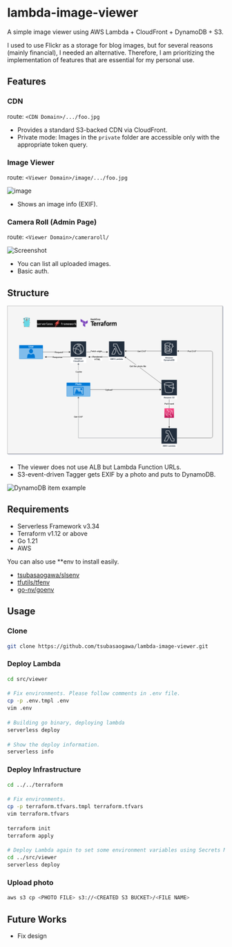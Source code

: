 # lambda-image-viewer

A simple image viewer using AWS Lambda + CloudFront + DynamoDB + S3.

I used to use Flickr as a storage for blog images, but for several reasons (mainly financial), I needed an alternative. Therefore, I am prioritizing the implementation of features that are essential for my personal use.

## Features

### CDN

route: `<CDN Domain>/.../foo.jpg`

- Provides a standard S3-backed CDN via CloudFront.
- Private mode: Images in the `private` folder are accessible only with the appropriate token query.

### Image Viewer

route: `<Viewer Domain>/image/.../foo.jpg`

<img width="2280" height="1512" alt="image" src="https://github.com/user-attachments/assets/b28f7289-b46f-4cb3-a73a-aeeef89f45bb" />

- Shows an image info (EXIF).

### Camera Roll (Admin Page)

route: `<Viewer Domain>/cameraroll/`

![Screenshot](https://github.com/user-attachments/assets/fd366891-0974-4507-9f06-fcfd8045bb08)

- You can list all uploaded images.
- Basic auth.

## Structure

![Diagram](./docs/diagram.drawio.png)

- The viewer does not use ALB but Lambda Function URLs.
- S3-event-driven Tagger gets EXIF by a photo and puts to DynamoDB.

![DynamoDB item example](https://github.com/tsubasaogawa/lambda-image-viewer/assets/7788821/3ff31067-5d92-4d71-8bb5-8b2568558fc8)

## Requirements

- Serverless Framework v3.34
- Terraform v1.12 or above
- Go 1.21
- AWS

You can also use **env to install easily.

- [tsubasaogawa/slsenv](https://github.com/tsubasaogawa/slsenv)
- [tfutils/tfenv](https://github.com/tfutils/tfenv)
- [go-nv/goenv](https://github.com/go-nv/goenv)

## Usage

### Clone

```bash
git clone https://github.com/tsubasaogawa/lambda-image-viewer.git
```

### Deploy Lambda

```bash
cd src/viewer

# Fix environments. Please follow comments in .env file.
cp -p .env.tmpl .env
vim .env

# Building go binary, deploying lambda
serverless deploy

# Show the deploy information.
serverless info
```

### Deploy Infrastructure

```bash
cd ../../terraform

# Fix environments.
cp -p terraform.tfvars.tmpl terraform.tfvars
vim terraform.tfvars

terraform init
terraform apply

# Deploy Lambda again to set some environment variables using Secrets Manager created by Terraform.
cd ../src/viewer
serverless deploy
```

### Upload photo

```bash
aws s3 cp <PHOTO FILE> s3://<CREATED S3 BUCKET>/<FILE NAME>
```

## Future Works

- Fix design

